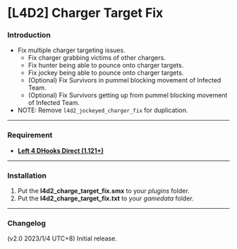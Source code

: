 # [L4D2] Charger Target Fix

### Introduction
- Fix multiple charger targeting issues.
	- Fix charger grabbing victims of other chargers.
	- Fix hunter being able to pounce onto charger targets.
	- Fix jockey being able to pounce onto charger targets.
	- (Optional) Fix Survivors in pummel blocking movement of Infected Team.
	- (Optional) Fix Survivors getting up from pummel blocking movement of Infected Team.
- NOTE: Remove `l4d2_jockeyed_charger_fix` for duplication.

<hr>

### Requirement
- **[Left 4 DHooks Direct (1.121+)](https://forums.alliedmods.net/showthread.php?t=321696)**

<hr>

### Installation
1. Put the **l4d2_charge_target_fix.smx** to your _plugins_ folder.
2. Put the **l4d2_charge_target_fix.txt** to your _gamedata_ folder.

<hr>

### Changelog
(v2.0 2023/1/4 UTC+8) Initial release.

